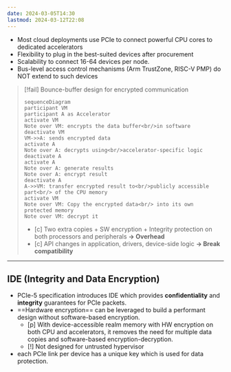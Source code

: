 ```yaml
---
date: 2024-03-05T14:30
lastmod: 2024-03-12T22:08
---
```


- Most cloud deployments use PCIe to connect powerful CPU cores to dedicated accelerators
- Flexibility to plug in the best-suited devices after procurement
- Scalability to connect 16-64 devices per node.
- Bus-level access control mechanisms (Arm TrustZone, RISC-V PMP) do NOT extend to such devices

> [!fail] Bounce-buffer design for encrypted communication
>```mermaid
> sequenceDiagram
> participant VM
> participant A as Accelerator
> activate VM
> Note over VM: encrypts the data buffer<br/>in software
> deactivate VM
> VM->>A: sends encrypted data
> activate A
> Note over A: decrypts using<br/>accelerator-specific logic
> deactivate A
> activate A
> Note over A: generate results
> Note over A: encrypt result
> deactivate A
> A->>VM: transfer encrypted result to<br/>publicly accessible part<br/> of the CPU memory
> activate VM
> Note over VM: Copy the encrypted data<br/> into its own protected memory
> Note over VM: decrypt it
> ```
>- [c] Two extra copies + SW encryption + Integrity protection on both processors and peripherals **-> Overhead**
>- [c] API changes in application, drivers, device-side logic **-> Break compatibility**

---

## IDE (Integrity and Data Encryption)
- PCIe-5 specification introduces IDE which provides **confidentiality** and **integrity** guarantees for PCIe packets.
- ==Hardware encryption== can be leveraged to build a performant design without software-based encryption.
	- [p] With device-accessible realm memory with HW encryption on both CPU and accelerators, it removes the need for multiple data copies and software-based encryption-decryption.
	- [!] Not designed for untrusted hypervisor
- each PCIe link per device has a unique key which is used for data protection.